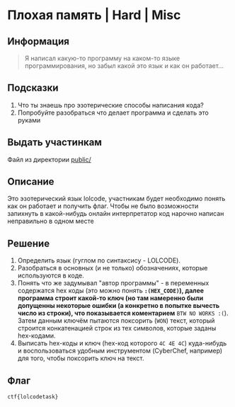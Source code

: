 # Плохая память | Hard | Misc

## Информация

> Я написал какую-то программу на каком-то языке программирования, но забыл какой это язык и как он работает...

## Подсказки

1. Что ты знаешь про эзотерические способы написания кода?
2. Попробуйте разобраться что делает программа и сделать это руками

## Выдать участинкам

Файл из директории [public/](public/)

## Описание

Это эзотерический язык lolcode, участникам будет необходимо понять как он работает и получить флаг. Чтобы не было возможности запихнуть в какой-нибудь онлайн интерпретатор код нарочно написан неправильно в одном месте

## Решение

1. Определить язык (гуглом по синтаксису - LOLCODE).
2. Разобраться в основных (и не только) обозначениях, которые используются в коде.
3. Понять что же задумывал "автор программы" - в переменных содержатся hex коды (это можно понять  **`:(HEX_CODE)`), далее программа строит какой-то ключ (но там намеренно были допущенны некоторые ошибки (а конкретно в попытке вычесть число из строки), что показывается коментарием** `BTW NO WORKS :(`). Затем данным ключём пытаются поксорить (`WON`) текст, который строится конкатенацией строк из тех символов, которые заданы hex-кодами.
4. Выписать hex-коды и ключ (hex-код которого  `4С 4E 4C`) куда-нибудь и воспользоваться удобным инструментом (CyberChef, например) для того, чтобы поксорить ключ на текст.

## Флаг

`ctf{lolcodetask}`

